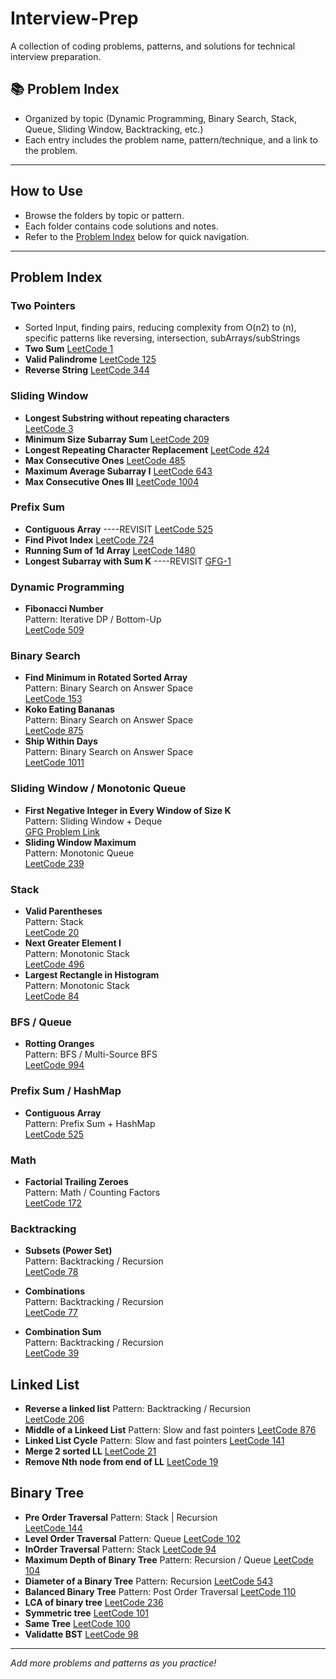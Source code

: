 # Interview-Prep

A collection of coding problems, patterns, and solutions for technical interview preparation.

## 📚 Problem Index

- Organized by topic (Dynamic Programming, Binary Search, Stack, Queue, Sliding Window, Backtracking, etc.)
- Each entry includes the problem name, pattern/technique, and a link to the problem.

---

## How to Use

- Browse the folders by topic or pattern.
- Each folder contains code solutions and notes.
- Refer to the [Problem Index](#problem-index) below for quick navigation.

---

## Problem Index

### Two Pointers
- Sorted Input, finding pairs, reducing complexity from O(n2) to (n), specific patterns like reversing, intersection, subArrays/subStrings
- **Two Sum**
  [LeetCode 1](https://leetcode.com/problems/two-sum/)
- **Valid Palindrome**
  [LeetCode 125](https://leetcode.com/problems/valid-palindrome/)
- **Reverse String**
  [LeetCode 344](https://leetcode.com/problems/reverse-string/)

### Sliding Window
- **Longest Substring without repeating characters**  
  [LeetCode 3](https://leetcode.com/problems/longest-substring-without-repeating-characters/)
- **Minimum Size Subarray Sum**
  [LeetCode 209](https://leetcode.com/problems/minimum-size-subarray-sum/)
- **Longest Repeating Character Replacement**
  [LeetCode 424](https://leetcode.com/problems/longest-repeating-character-replacement/)
- **Max Consecutive Ones**
  [LeetCode 485](https://leetcode.com/problems/max-consecutive-ones/)
- **Maximum Average Subarray I**
  [LeetCode 643](https://leetcode.com/problems/maximum-average-subarray-i/)
- **Max Consecutive Ones III**
  [LeetCode 1004](https://leetcode.com/problems/max-consecutive-ones-iii/)

### Prefix Sum
- **Contiguous Array**  ----REVISIT
  [LeetCode 525](https://leetcode.com/problems/contiguous-array/)
- **Find Pivot Index**
  [LeetCode 724](https://leetcode.com/problems/find-pivot-index/)
- **Running Sum of 1d Array**
  [LeetCode 1480](https://leetcode.com/problems/running-sum-of-1d-array/)
- **Longest Subarray with Sum K** ----REVISIT
  [GFG-1](https://www.geeksforgeeks.org/problems/longest-sub-array-with-sum-k0809/1)

### Dynamic Programming
- **Fibonacci Number**  
  Pattern: Iterative DP / Bottom-Up  
  [LeetCode 509](https://leetcode.com/problems/fibonacci-number/)

### Binary Search
- **Find Minimum in Rotated Sorted Array**  
  Pattern: Binary Search on Answer Space  
  [LeetCode 153](https://leetcode.com/problems/find-minimum-in-rotated-sorted-array/)
- **Koko Eating Bananas**  
  Pattern: Binary Search on Answer Space  
  [LeetCode 875](https://leetcode.com/problems/koko-eating-bananas/)
- **Ship Within Days**  
  Pattern: Binary Search on Answer Space  
  [LeetCode 1011](https://leetcode.com/problems/capacity-to-ship-packages-within-d-days/)

### Sliding Window / Monotonic Queue
- **First Negative Integer in Every Window of Size K**  
  Pattern: Sliding Window + Deque  
  [GFG Problem Link](https://practice.geeksforgeeks.org/problems/first-negative-integer-in-every-window-of-size-k/0)
- **Sliding Window Maximum**  
  Pattern: Monotonic Queue  
  [LeetCode 239](https://leetcode.com/problems/sliding-window-maximum/)

### Stack
- **Valid Parentheses**  
  Pattern: Stack  
  [LeetCode 20](https://leetcode.com/problems/valid-parentheses/)
- **Next Greater Element I**  
  Pattern: Monotonic Stack  
  [LeetCode 496](https://leetcode.com/problems/next-greater-element-i/)
- **Largest Rectangle in Histogram**  
  Pattern: Monotonic Stack  
  [LeetCode 84](https://leetcode.com/problems/largest-rectangle-in-histogram/)

### BFS / Queue
- **Rotting Oranges**  
  Pattern: BFS / Multi-Source BFS  
  [LeetCode 994](https://leetcode.com/problems/rotting-oranges/)

### Prefix Sum / HashMap
- **Contiguous Array**  
  Pattern: Prefix Sum + HashMap  
  [LeetCode 525](https://leetcode.com/problems/contiguous-array/)

### Math
- **Factorial Trailing Zeroes**  
  Pattern: Math / Counting Factors  
  [LeetCode 172](https://leetcode.com/problems/factorial-trailing-zeroes/)

### Backtracking
- **Subsets (Power Set)**  
  Pattern: Backtracking / Recursion  
  [LeetCode 78](https://leetcode.com/problems/subsets/)

- **Combinations**  
  Pattern: Backtracking / Recursion  
  [LeetCode 77](https://leetcode.com/problems/combinations/)
- **Combination Sum**  
  Pattern: Backtracking / Recursion  
  [LeetCode 39](https://leetcode.com/problems/combination-sum/)

## Linked List

- **Reverse a linked list**
  Pattern: Backtracking / Recursion  
  [LeetCode 206](https://leetcode.com/problems/reverse-linked-list/)
- **Middle of a Linkeed List**
  Pattern: Slow and fast pointers 
  [LeetCode 876](https://leetcode.com/problems/middle-of-the-linked-list/)
- **Linked List Cycle**
  Pattern: Slow and fast pointers
  [LeetCode 141](https://leetcode.com/problems/linked-list-cycle/)
- **Merge 2 sorted LL**
  [LeetCode 21](https://leetcode.com/problems/merge-two-sorted-lists/)
- **Remove Nth node from end of LL**
  [LeetCode 19](https://leetcode.com/problems/remove-nth-node-from-end-of-list/)

## Binary Tree

- **Pre Order Traversal**
  Pattern: Stack | Recursion  
  [LeetCode 144](https://leetcode.com/problems/binary-tree-preorder-traversal/)
- **Level Order Traversal**
  Pattern: Queue 
  [LeetCode 102](https://leetcode.com/problems/binary-tree-level-order-traversal/)
- **InOrder Traversal**
  Pattern: Stack 
  [LeetCode 94](https://leetcode.com/problems/binary-tree-inorder-traversal/)
- **Maximum Depth of Binary Tree**
  Pattern: Recursion / Queue 
  [LeetCode 104](https://leetcode.com/problems/maximum-depth-of-binary-tree/)
- **Diameter of a Binary Tree**
  Pattern: Recursion
  [LeetCode 543](https://leetcode.com/problems/diameter-of-binary-tree/)
- **Balanced Binary Tree**
  Pattern: Post Order Traversal
  [LeetCode 110](https://leetcode.com/problems/balanced-binary-tree/)
- **LCA of binary tree**
  [LeetCode 236](https://leetcode.com/problems/lowest-common-ancestor-of-a-binary-tree/)
- **Symmetric tree**
  [LeetCode 101](https://leetcode.com/problems/symmetric-tree/)
- **Same Tree**
  [LeetCode 100](https://leetcode.com/problems/same-tree/)
- **Validatte BST**
  [LeetCode 98](https://leetcode.com/problems/validate-binary-search-tree/)

---

_Add more problems and patterns as you practice!_